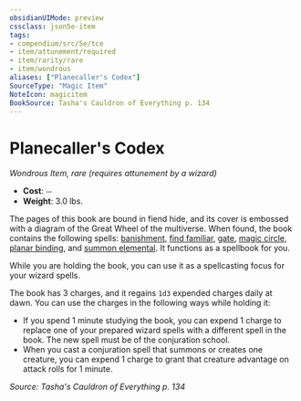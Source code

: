 ```yaml
---
obsidianUIMode: preview
cssclass: json5e-item
tags:
- compendium/src/5e/tce
- item/attunement/required
- item/rarity/rare
- item/wondrous
aliases: ["Planecaller's Codex"]
SourceType: "Magic Item"
NoteIcon: magicitem
BookSource: Tasha's Cauldron of Everything p. 134
---
```

# Planecaller's Codex
*Wondrous Item, rare (requires attunement by a wizard)*  

- **Cost**: ⏤
- **Weight**: 3.0 lbs.

The pages of this book are bound in fiend hide, and its cover is embossed with a diagram of the Great Wheel of the multiverse. When found, the book contains the following spells: [banishment](/2-Mechanics/CLI/spells/banishment.md), [find familiar](/2-Mechanics/CLI/spells/find-familiar.md), [gate](/2-Mechanics/CLI/spells/gate.md), [magic circle](/2-Mechanics/CLI/spells/magic-circle.md), [planar binding](/2-Mechanics/CLI/spells/planar-binding.md), and [summon elemental](/2-Mechanics/CLI/spells/summon-elemental-tce.md). It functions as a spellbook for you.

While you are holding the book, you can use it as a spellcasting focus for your wizard spells.

The book has 3 charges, and it regains `1d3` expended charges daily at dawn. You can use the charges in the following ways while holding it:

- If you spend 1 minute studying the book, you can expend 1 charge to replace one of your prepared wizard spells with a different spell in the book. The new spell must be of the conjuration school.  
- When you cast a conjuration spell that summons or creates one creature, you can expend 1 charge to grant that creature advantage on attack rolls for 1 minute.  

*Source: Tasha's Cauldron of Everything p. 134*